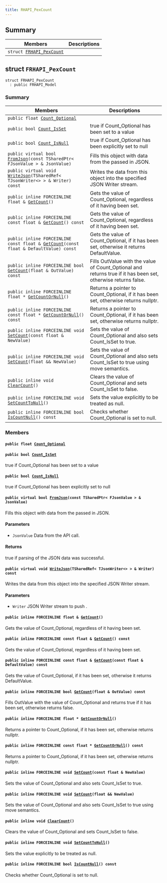 ```yaml
---
title: RHAPI_PexCount
---
```


## Summary

 Members                        | Descriptions                                
--------------------------------|---------------------------------------------
`struct `[`FRHAPI_PexCount`](#structFRHAPI__PexCount) | 

## struct `FRHAPI_PexCount` <a id="structFRHAPI__PexCount"></a>

```
struct FRHAPI_PexCount
  : public FRHAPI_Model
```

### Summary

 Members                        | Descriptions                                
--------------------------------|---------------------------------------------
`public float `[`Count_Optional`](#structFRHAPI__PexCount_1ab3857fd6a2125496df075cd9c4e3a0d5) | 
`public bool `[`Count_IsSet`](#structFRHAPI__PexCount_1a050184966a397013b815e7e2b15001d9) | true if Count_Optional has been set to a value
`public bool `[`Count_IsNull`](#structFRHAPI__PexCount_1a43093b2c88ad2086268b799b69214f55) | true if Count_Optional has been explicitly set to null
`public virtual bool `[`FromJson`](#structFRHAPI__PexCount_1a10c74edb8db4fca98fd539968c1a4318)`(const TSharedPtr< FJsonValue > & JsonValue)` | Fills this object with data from the passed in JSON.
`public virtual void `[`WriteJson`](#structFRHAPI__PexCount_1aa746cddefb81c7766ee0001f9d6fadc2)`(TSharedRef< TJsonWriter<> > & Writer) const` | Writes the data from this object into the specified JSON Writer stream.
`public inline FORCEINLINE float & `[`GetCount`](#structFRHAPI__PexCount_1a1c653c553e96166667bed6f52a97a844)`()` | Gets the value of Count_Optional, regardless of it having been set.
`public inline FORCEINLINE const float & `[`GetCount`](#structFRHAPI__PexCount_1a3bab25bd21a73bff2fbf3f37150ba2a3)`() const` | Gets the value of Count_Optional, regardless of it having been set.
`public inline FORCEINLINE const float & `[`GetCount`](#structFRHAPI__PexCount_1a6f0a6743fe04dc7e2a450720a9aa8fc7)`(const float & DefaultValue) const` | Gets the value of Count_Optional, if it has been set, otherwise it returns DefaultValue.
`public inline FORCEINLINE bool `[`GetCount`](#structFRHAPI__PexCount_1aaf41f70c3e0b9711a3d76360b8810695)`(float & OutValue) const` | Fills OutValue with the value of Count_Optional and returns true if it has been set, otherwise returns false.
`public inline FORCEINLINE float * `[`GetCountOrNull`](#structFRHAPI__PexCount_1a7d06259a97fb97643ffb93a36db4ddfb)`()` | Returns a pointer to Count_Optional, if it has been set, otherwise returns nullptr.
`public inline FORCEINLINE const float * `[`GetCountOrNull`](#structFRHAPI__PexCount_1a0c945a3610927c504015d9aabc0695e6)`() const` | Returns a pointer to Count_Optional, if it has been set, otherwise returns nullptr.
`public inline FORCEINLINE void `[`SetCount`](#structFRHAPI__PexCount_1a8f840f7ef4099bef3e1f0f078160d7ae)`(const float & NewValue)` | Sets the value of Count_Optional and also sets Count_IsSet to true.
`public inline FORCEINLINE void `[`SetCount`](#structFRHAPI__PexCount_1a36d595b52ec1c9bcbe98aa0293e73b55)`(float && NewValue)` | Sets the value of Count_Optional and also sets Count_IsSet to true using move semantics.
`public inline void `[`ClearCount`](#structFRHAPI__PexCount_1aeed66bc650144cee6f9b1eaf08fb9249)`()` | Clears the value of Count_Optional and sets Count_IsSet to false.
`public inline FORCEINLINE void `[`SetCountToNull`](#structFRHAPI__PexCount_1aa0f04e12863102c9b7b7ca10a5245091)`()` | Sets the value explicitly to be treated as null.
`public inline FORCEINLINE bool `[`IsCountNull`](#structFRHAPI__PexCount_1ae07723f292c89ae2cd2a9a75f625f228)`() const` | Checks whether Count_Optional is set to null.

### Members

#### `public float `[`Count_Optional`](#structFRHAPI__PexCount_1ab3857fd6a2125496df075cd9c4e3a0d5) <a id="structFRHAPI__PexCount_1ab3857fd6a2125496df075cd9c4e3a0d5"></a>

#### `public bool `[`Count_IsSet`](#structFRHAPI__PexCount_1a050184966a397013b815e7e2b15001d9) <a id="structFRHAPI__PexCount_1a050184966a397013b815e7e2b15001d9"></a>

true if Count_Optional has been set to a value

#### `public bool `[`Count_IsNull`](#structFRHAPI__PexCount_1a43093b2c88ad2086268b799b69214f55) <a id="structFRHAPI__PexCount_1a43093b2c88ad2086268b799b69214f55"></a>

true if Count_Optional has been explicitly set to null

#### `public virtual bool `[`FromJson`](#structFRHAPI__PexCount_1a10c74edb8db4fca98fd539968c1a4318)`(const TSharedPtr< FJsonValue > & JsonValue)` <a id="structFRHAPI__PexCount_1a10c74edb8db4fca98fd539968c1a4318"></a>

Fills this object with data from the passed in JSON.

#### Parameters
* `JsonValue` Data from the API call.

#### Returns
true if parsing of the JSON data was successful.

#### `public virtual void `[`WriteJson`](#structFRHAPI__PexCount_1aa746cddefb81c7766ee0001f9d6fadc2)`(TSharedRef< TJsonWriter<> > & Writer) const` <a id="structFRHAPI__PexCount_1aa746cddefb81c7766ee0001f9d6fadc2"></a>

Writes the data from this object into the specified JSON Writer stream.

#### Parameters
* `Writer` JSON Writer stream to push .

#### `public inline FORCEINLINE float & `[`GetCount`](#structFRHAPI__PexCount_1a1c653c553e96166667bed6f52a97a844)`()` <a id="structFRHAPI__PexCount_1a1c653c553e96166667bed6f52a97a844"></a>

Gets the value of Count_Optional, regardless of it having been set.

#### `public inline FORCEINLINE const float & `[`GetCount`](#structFRHAPI__PexCount_1a3bab25bd21a73bff2fbf3f37150ba2a3)`() const` <a id="structFRHAPI__PexCount_1a3bab25bd21a73bff2fbf3f37150ba2a3"></a>

Gets the value of Count_Optional, regardless of it having been set.

#### `public inline FORCEINLINE const float & `[`GetCount`](#structFRHAPI__PexCount_1a6f0a6743fe04dc7e2a450720a9aa8fc7)`(const float & DefaultValue) const` <a id="structFRHAPI__PexCount_1a6f0a6743fe04dc7e2a450720a9aa8fc7"></a>

Gets the value of Count_Optional, if it has been set, otherwise it returns DefaultValue.

#### `public inline FORCEINLINE bool `[`GetCount`](#structFRHAPI__PexCount_1aaf41f70c3e0b9711a3d76360b8810695)`(float & OutValue) const` <a id="structFRHAPI__PexCount_1aaf41f70c3e0b9711a3d76360b8810695"></a>

Fills OutValue with the value of Count_Optional and returns true if it has been set, otherwise returns false.

#### `public inline FORCEINLINE float * `[`GetCountOrNull`](#structFRHAPI__PexCount_1a7d06259a97fb97643ffb93a36db4ddfb)`()` <a id="structFRHAPI__PexCount_1a7d06259a97fb97643ffb93a36db4ddfb"></a>

Returns a pointer to Count_Optional, if it has been set, otherwise returns nullptr.

#### `public inline FORCEINLINE const float * `[`GetCountOrNull`](#structFRHAPI__PexCount_1a0c945a3610927c504015d9aabc0695e6)`() const` <a id="structFRHAPI__PexCount_1a0c945a3610927c504015d9aabc0695e6"></a>

Returns a pointer to Count_Optional, if it has been set, otherwise returns nullptr.

#### `public inline FORCEINLINE void `[`SetCount`](#structFRHAPI__PexCount_1a8f840f7ef4099bef3e1f0f078160d7ae)`(const float & NewValue)` <a id="structFRHAPI__PexCount_1a8f840f7ef4099bef3e1f0f078160d7ae"></a>

Sets the value of Count_Optional and also sets Count_IsSet to true.

#### `public inline FORCEINLINE void `[`SetCount`](#structFRHAPI__PexCount_1a36d595b52ec1c9bcbe98aa0293e73b55)`(float && NewValue)` <a id="structFRHAPI__PexCount_1a36d595b52ec1c9bcbe98aa0293e73b55"></a>

Sets the value of Count_Optional and also sets Count_IsSet to true using move semantics.

#### `public inline void `[`ClearCount`](#structFRHAPI__PexCount_1aeed66bc650144cee6f9b1eaf08fb9249)`()` <a id="structFRHAPI__PexCount_1aeed66bc650144cee6f9b1eaf08fb9249"></a>

Clears the value of Count_Optional and sets Count_IsSet to false.

#### `public inline FORCEINLINE void `[`SetCountToNull`](#structFRHAPI__PexCount_1aa0f04e12863102c9b7b7ca10a5245091)`()` <a id="structFRHAPI__PexCount_1aa0f04e12863102c9b7b7ca10a5245091"></a>

Sets the value explicitly to be treated as null.

#### `public inline FORCEINLINE bool `[`IsCountNull`](#structFRHAPI__PexCount_1ae07723f292c89ae2cd2a9a75f625f228)`() const` <a id="structFRHAPI__PexCount_1ae07723f292c89ae2cd2a9a75f625f228"></a>

Checks whether Count_Optional is set to null.


